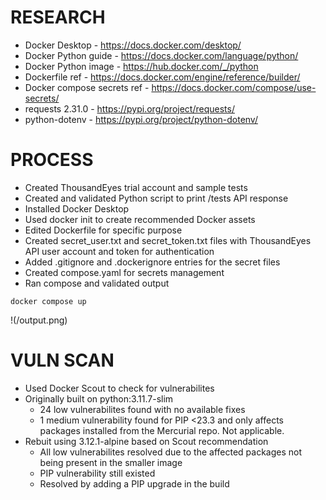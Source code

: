 # RESEARCH
- Docker Desktop - https://docs.docker.com/desktop/
- Docker Python guide - https://docs.docker.com/language/python/
- Docker Python image - https://hub.docker.com/_/python
- Dockerfile ref - https://docs.docker.com/engine/reference/builder/
- Docker compose secrets ref - https://docs.docker.com/compose/use-secrets/
- requests 2.31.0 - https://pypi.org/project/requests/
- python-dotenv - https://pypi.org/project/python-dotenv/

# PROCESS
- Created ThousandEyes trial account and sample tests
- Created and validated Python script to print /tests API response
- Installed Docker Desktop
- Used docker init to create recommended Docker assets
- Edited Dockerfile for specific purpose
- Created secret_user.txt and secret_token.txt files with ThousandEyes API user account and token for authentication
- Added .gitignore and .dockerignore entries for the secret files
- Created compose.yaml for secrets management
- Ran compose and validated output

```docker compose up```

!(/output.png)

# VULN SCAN
- Used Docker Scout to check for vulnerabilites
- Originally built on python:3.11.7-slim
  - 24 low vulnerabilites found with no available fixes
  - 1 medium vulnerability found for PIP <23.3 and only affects packages installed from the Mercurial repo. Not applicable.
- Rebuit using 3.12.1-alpine based on Scout recommendation
  - All low vulnerabilites resolved due to the affected packages not being present in the smaller image
  - PIP vulnerability still existed
  - Resolved by adding a PIP upgrade in the build

